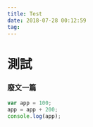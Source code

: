 ```yaml
---
title: Test
date: 2018-07-28 00:12:59
tag: 
---
```

# 測試
### 廢文一篇
<!-- more -->
```js
var app = 100;
app = app + 200;
console.log(app);
```
